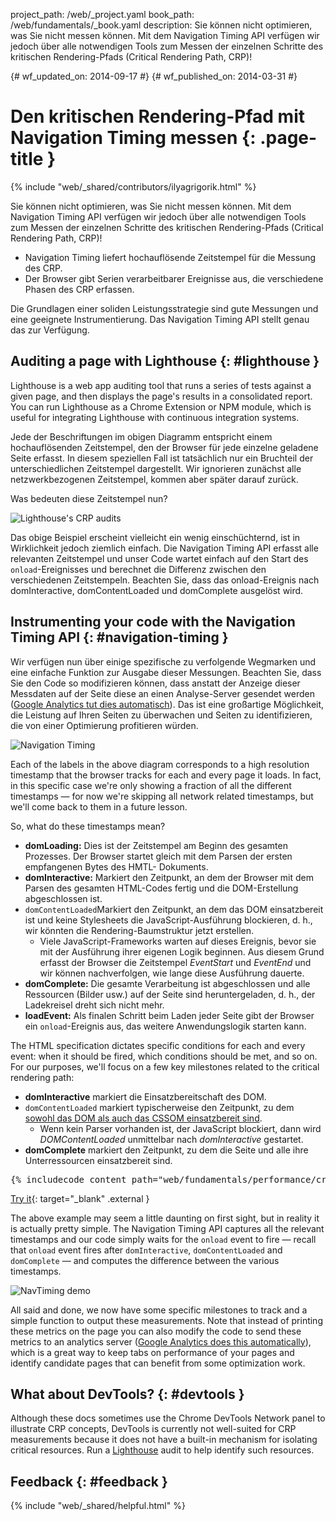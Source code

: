 project_path: /web/_project.yaml book_path: /web/fundamentals/_book.yaml description: Sie können nicht optimieren, was Sie nicht messen können. Mit dem Navigation Timing API verfügen wir jedoch über alle notwendigen Tools zum Messen der einzelnen Schritte des kritischen Rendering-Pfads (Critical Rendering Path, CRP)!

{# wf_updated_on: 2014-09-17 #} {# wf_published_on: 2014-03-31 #}

# Den kritischen Rendering-Pfad mit Navigation Timing messen {: .page-title }

{% include "web/_shared/contributors/ilyagrigorik.html" %}

Sie können nicht optimieren, was Sie nicht messen können. Mit dem Navigation Timing API verfügen wir jedoch über alle notwendigen Tools zum Messen der einzelnen Schritte des kritischen Rendering-Pfads (Critical Rendering Path, CRP)!

* Navigation Timing liefert hochauflösende Zeitstempel für die Messung des CRP.
* Der Browser gibt Serien verarbeitbarer Ereignisse aus, die verschiedene Phasen des CRP erfassen.

Die Grundlagen einer soliden Leistungsstrategie sind gute Messungen und eine geeignete Instrumentierung. Das Navigation Timing API stellt genau das zur Verfügung.

## Auditing a page with Lighthouse {: #lighthouse }

Lighthouse is a web app auditing tool that runs a series of tests against a given page, and then displays the page's results in a consolidated report. You can run Lighthouse as a Chrome Extension or NPM module, which is useful for integrating Lighthouse with continuous integration systems.

Jede der Beschriftungen im obigen Diagramm entspricht einem hochauflösenden Zeitstempel, den der Browser für jede einzelne geladene Seite erfasst. In diesem speziellen Fall ist tatsächlich nur ein Bruchteil der unterschiedlichen Zeitstempel dargestellt. Wir ignorieren zunächst alle netzwerkbezogenen Zeitstempel, kommen aber später darauf zurück.

Was bedeuten diese Zeitstempel nun?

![Lighthouse's CRP audits](images/lighthouse-crp.png)

Das obige Beispiel erscheint vielleicht ein wenig einschüchternd, ist in Wirklichkeit jedoch ziemlich einfach. Die Navigation Timing API erfasst alle relevanten Zeitstempel und unser Code wartet einfach auf den Start des `onload`-Ereignisses und berechnet die Differenz zwischen den verschiedenen Zeitstempeln. Beachten Sie, dass das onload-Ereignis nach domInteractive, domContentLoaded und domComplete ausgelöst wird.

## Instrumenting your code with the Navigation Timing API {: #navigation-timing }

Wir verfügen nun über einige spezifische zu verfolgende Wegmarken und eine einfache Funktion zur Ausgabe dieser Messungen. Beachten Sie, dass Sie den Code so modifizieren können, dass anstatt der Anzeige dieser Messdaten auf der Seite diese an einen Analyse-Server gesendet werden ([Google Analytics tut dies automatisch](https://support.google.com/analytics/answer/1205784)). Das ist eine großartige Möglichkeit, die Leistung auf Ihren Seiten zu überwachen und Seiten zu identifizieren, die von einer Optimierung profitieren würden.

<img src="images/dom-navtiming.png"  alt="Navigation Timing" />

Each of the labels in the above diagram corresponds to a high resolution timestamp that the browser tracks for each and every page it loads. In fact, in this specific case we're only showing a fraction of all the different timestamps &mdash; for now we're skipping all network related timestamps, but we'll come back to them in a future lesson.

So, what do these timestamps mean?

* **domLoading:** Dies ist der Zeitstempel am Beginn des gesamten Prozesses. Der Browser startet gleich mit dem Parsen der ersten empfangenen Bytes des HMTL- Dokuments.
* **domInteractive:** Markiert den Zeitpunkt, an dem der Browser mit dem Parsen des gesamten HTML-Codes fertig und die DOM-Erstellung abgeschlossen ist.
* `domContentLoaded`Markiert den Zeitpunkt, an dem das DOM einsatzbereit ist und keine Stylesheets die JavaScript-Ausführung blockieren, d. h., wir könnten die Rendering-Baumstruktur jetzt erstellen. 
    * Viele JavaScript-Frameworks warten auf dieses Ereignis, bevor sie mit der Ausführung ihrer eigenen Logik beginnen. Aus diesem Grund erfasst der Browser die Zeitstempel *EventStart* und *EventEnd* und wir können nachverfolgen, wie lange diese Ausführung dauerte.
* **domComplete:** Die gesamte Verarbeitung ist abgeschlossen und alle Ressourcen (Bilder usw.) auf der Seite sind heruntergeladen, d. h., der Ladekreisel dreht sich nicht mehr.
* **loadEvent:** Als finalen Schritt beim Laden jeder Seite gibt der Browser ein `onload`-Ereignis aus, das weitere Anwendungslogik starten kann.

The HTML specification dictates specific conditions for each and every event: when it should be fired, which conditions should be met, and so on. For our purposes, we'll focus on a few key milestones related to the critical rendering path:

* **domInteractive** markiert die Einsatzbereitschaft des DOM.
* `domContentLoaded` markiert typischerweise den Zeitpunkt, zu dem [sowohl das DOM als auch das CSSOM einsatzbereit sind](http://calendar.perfplanet.com/2012/deciphering-the-critical-rendering-path/). 
    * Wenn kein Parser vorhanden ist, der JavaScript blockiert, dann wird *DOMContentLoaded* unmittelbar nach *domInteractive* gestartet.
* **domComplete** markiert den Zeitpunkt, zu dem die Seite und alle ihre Unterressourcen einsatzbereit sind.

<div style="clear:both;"></div>

<pre class="prettyprint">
{% includecode content_path="web/fundamentals/performance/critical-rendering-path/_code/measure_crp.html" region_tag="full" adjust_indentation="auto" %}
</pre>

[Try it](https://googlesamples.github.io/web-fundamentals/fundamentals/performance/critical-rendering-path/measure_crp.html){: target="_blank" .external }

The above example may seem a little daunting on first sight, but in reality it is actually pretty simple. The Navigation Timing API captures all the relevant timestamps and our code simply waits for the `onload` event to fire &mdash; recall that `onload` event fires after `domInteractive`, `domContentLoaded` and `domComplete` &mdash; and computes the difference between the various timestamps.

<img src="images/device-navtiming-small.png"  alt="NavTiming demo" />

All said and done, we now have some specific milestones to track and a simple function to output these measurements. Note that instead of printing these metrics on the page you can also modify the code to send these metrics to an analytics server ([Google Analytics does this automatically](https://support.google.com/analytics/answer/1205784)), which is a great way to keep tabs on performance of your pages and identify candidate pages that can benefit from some optimization work.

## What about DevTools? {: #devtools }

Although these docs sometimes use the Chrome DevTools Network panel to illustrate CRP concepts, DevTools is currently not well-suited for CRP measurements because it does not have a built-in mechanism for isolating critical resources. Run a [Lighthouse](#lighthouse) audit to help identify such resources.

## Feedback {: #feedback }

{% include "web/_shared/helpful.html" %}